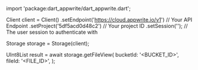 import 'package:dart_appwrite/dart_appwrite.dart';

Client client = Client()
    .setEndpoint('https://cloud.appwrite.io/v1') // Your API Endpoint
    .setProject('5df5acd0d48c2') // Your project ID
    .setSession(''); // The user session to authenticate with

Storage storage = Storage(client);

UInt8List result = await storage.getFileView(
    bucketId: '<BUCKET_ID>',
    fileId: '<FILE_ID>',
);
